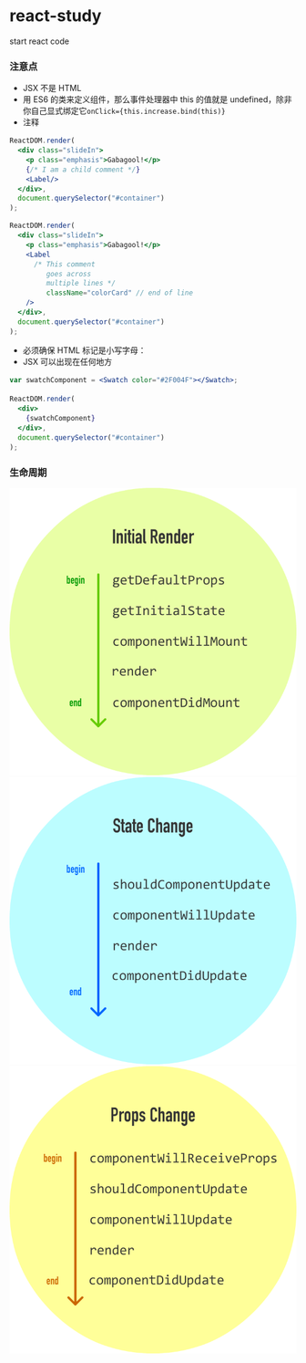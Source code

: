 # react-study
start react code

### 注意点

* JSX 不是 HTML
* 用 ES6 的类来定义组件，那么事件处理器中 this 的值就是 undefined，除非你自己显式绑定它`onClick={this.increase.bind(this)}`
* 注释
```jsx
ReactDOM.render(
  <div class="slideIn">
    <p class="emphasis">Gabagool!</p>
    {/* I am a child comment */}
    <Label/>
  </div>,
  document.querySelector("#container")
);
```

```jsx
ReactDOM.render(
  <div class="slideIn">
    <p class="emphasis">Gabagool!</p>
    <Label
      /* This comment
         goes across
         multiple lines */
         className="colorCard" // end of line
    />
  </div>,
  document.querySelector("#container")
);
```

* 必须确保 HTML 标记是小写字母：
* JSX 可以出现在任何地方
```jsx
var swatchComponent = <Swatch color="#2F004F"></Swatch>;

ReactDOM.render(
  <div>
    {swatchComponent}
  </div>,
  document.querySelector("#container")
);
```

### 生命周期
![img](./images/initialRender.png)
![stateChange](./images/stateChange.png)
![propChange](./images/propChange.png)
